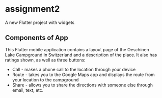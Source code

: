 # assignment2

A new Flutter project with widgets.

## Components of App

This Flutter mobile application contains a layout page of the Oeschinen Lake Campground in
Switzerland and a description of the place. It also has ratings shown, as well as three buttons:

* Call - makes a phone call to the location through your device 
* Route - takes you to the Google Maps app and displays the route from your location to the campground 
* Share - allows you to share the directions with someone else through email, text, etc.
